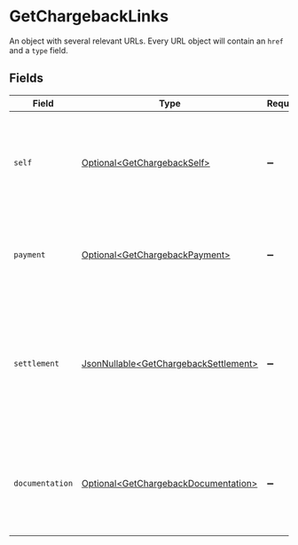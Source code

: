 # GetChargebackLinks

An object with several relevant URLs. Every URL object will contain an `href` and a `type` field.


## Fields

| Field                                                                                                                           | Type                                                                                                                            | Required                                                                                                                        | Description                                                                                                                     |
| ------------------------------------------------------------------------------------------------------------------------------- | ------------------------------------------------------------------------------------------------------------------------------- | ------------------------------------------------------------------------------------------------------------------------------- | ------------------------------------------------------------------------------------------------------------------------------- |
| `self`                                                                                                                          | [Optional\<GetChargebackSelf>](../../models/operations/GetChargebackSelf.md)                                                    | :heavy_minus_sign:                                                                                                              | In v2 endpoints, URLs are commonly represented as objects with an `href` and `type` field.                                      |
| `payment`                                                                                                                       | [Optional\<GetChargebackPayment>](../../models/operations/GetChargebackPayment.md)                                              | :heavy_minus_sign:                                                                                                              | The API resource URL of the [payment](get-payment) that this chargeback belongs to.                                             |
| `settlement`                                                                                                                    | [JsonNullable\<GetChargebackSettlement>](../../models/operations/GetChargebackSettlement.md)                                    | :heavy_minus_sign:                                                                                                              | The API resource URL of the [settlement](get-settlement) this chargeback has been settled with. Not present if not yet settled. |
| `documentation`                                                                                                                 | [Optional\<GetChargebackDocumentation>](../../models/operations/GetChargebackDocumentation.md)                                  | :heavy_minus_sign:                                                                                                              | In v2 endpoints, URLs are commonly represented as objects with an `href` and `type` field.                                      |